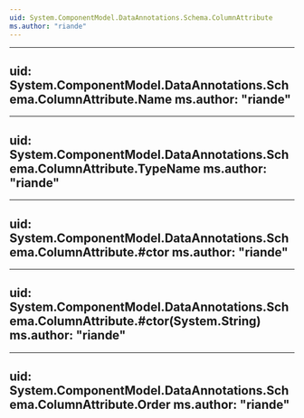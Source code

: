 ```yaml
---
uid: System.ComponentModel.DataAnnotations.Schema.ColumnAttribute
ms.author: "riande"
---
```


---
uid: System.ComponentModel.DataAnnotations.Schema.ColumnAttribute.Name
ms.author: "riande"
---

---
uid: System.ComponentModel.DataAnnotations.Schema.ColumnAttribute.TypeName
ms.author: "riande"
---

---
uid: System.ComponentModel.DataAnnotations.Schema.ColumnAttribute.#ctor
ms.author: "riande"
---

---
uid: System.ComponentModel.DataAnnotations.Schema.ColumnAttribute.#ctor(System.String)
ms.author: "riande"
---

---
uid: System.ComponentModel.DataAnnotations.Schema.ColumnAttribute.Order
ms.author: "riande"
---
